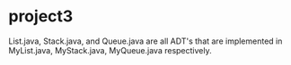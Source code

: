 # project3

List.java, Stack.java, and Queue.java are all ADT's that are implemented in MyList.java, MyStack.java, MyQueue.java respectively.

